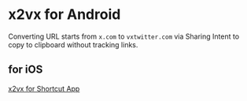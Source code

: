 # x2vx for Android
Converting URL starts from `x.com` to `vxtwitter.com` via Sharing Intent to copy to clipboard without tracking links.

## for iOS
[x2vx for Shortcut App](https://www.icloud.com/shortcuts/d8667fcd2d594f13b9857e1d801d09e1)